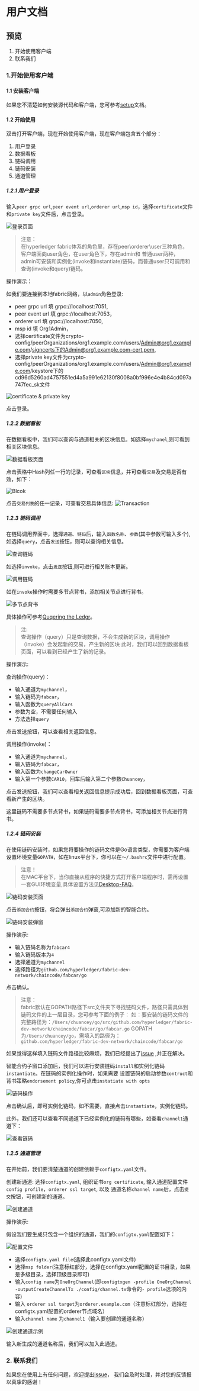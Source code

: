 # 用户文档

## 预览

1. 开始使用客户端
2. 联系我们

### 1.开始使用客户端

#### 1.1 安装客户端

如果您不清楚如何安装源代码和客户端，您可参考[setup](setup-Ch.md)文档。

#### 1.2 开始使用

双击打开客户端，现在开始使用客户端，现在客户端包含五个部分：

1. 用户登录
2. 数据看板
3. 链码调用
4. 链码安装
5. 通道管理

##### 1.2.1 用户登录
输入`peer grpc url`,`peer event url`,`orderer url`,`msp id`，选择`certificate`文件和`private key`文件后，点击登录。

![登录页面](../img/img-Ch/signin.png)


> 注意：</br>
> 在hyperledger fabric体系的角色里，存在peer\orderer\user三种角色，客户端面向user角色，在user角色下，存在admin和
> 普通user两种，admin可安装和实例化(invoke和instantiate)链码，而普通user只可调用和查询(invoke和query)链码。

操作演示：

如我们要连接到本地fabric网络，以`admin`角色登录:
- peer grpc url 填 grpc://localhost:7051, 
- peer event url 填 grpc://localhost:7053，
- orderer url 填 grpc://localhost:7050, 
- msp id 填 Org1Admin，
- 选择certificate文件为crypto-config/peerOrganizations/org1.example.com/users/Admin@org1.example.com/signcerts下的Admin@org1.example.com-cert.pem,
- 选择private key文件为crypto-config/peerOrganizations/org1.example.com/users/Admin@org1.example.com/keystore下的cd96d5260ad4757551ed4a5a991e62130f8008a0bf996e4e4b84cd097a747fec_sk文件

![certificate & private key](../img/img-Ch/cerpri.png)

点击登录。

##### 1.2.2 数据看板
在数据看板中，我们可以查询与通道相关的区块信息。如选择`mychanel`,则可看到相关区块信息。   

![数据看板页面](../img/img-Ch/datacontent.png)

点击表格中Hash列任一行的记录，可查看`区块`信息，并可查看`交易`及交易是否有效，如下：

![Blcok](../img/img-Ch/block-detail.png)

点击`交易列表`的任一记录，可查看交易具体信息:
![Transaction](../img/img-Ch/transaction-detail.png)

##### 1.2.3 链码调用
在链码调用界面中，选择`通道`、`链码`后，输入`函数名称`、`参数`(其中参数可输入多个), 如选择`query`，点击`发送`按钮，则可以查询相关信息。

![查询链码](../img/img-Ch/ccquery.png)

如选择`invoke`，点击`发送`按钮,则可进行相关账本更新。

![调用链码](../img/img-Ch/ccinvoke.png)

如在`invoke`操作时需要多节点背书，添加相关节点进行背书。

![多节点背书](../img/img-Ch/endorse.png)

具体操作可参考[Quqering the Ledgr](https://hyperledger-fabric.readthedocs.io/en/release-1.3/write_first_app.html#querying-the-ledger)。

> 注:</br>
> 查询操作（query）只是查询数据，不会生成新的区块，调用操作（invoke）会发起新的交易，产生新的区块
此时，我们可以回到数据看板页面，可以看到已经产生了新的记录。

操作演示:

查询操作(query)：
- 输入通道为`mychannel`，
- 输入链码为`fabcar`，
- 输入函数为`queryAllCars`
- 参数为空，不需要任何输入
- 方法选择`query`

点击发送按钮，可以查看相关返回信息。

调用操作(invoke)：
- 输入通道为`mychannel`，
- 输入链码为`fabcar`，
- 输入函数为`changeCarOwner`
- 输入第一个参数`CAR10`，回车后输入第二个参数`Chuancey`，

点击发送按钮，我们可以查看相关返回信息提示成功后，回到数据看板页面，可查看新产生的区块。

这里链码不需要多节点背书，如果链码需要多节点背书，可添加相关节点进行背书。

##### 1.2.4 链码安装

在使用链码安装时，如果您将要操作的链码文件是Go语言类型，你需要为客户端设置环境变量`GOPATH`，如在linux平台下，你可以在`〜/.bashrc`文件中进行配置。

> 注意！<br/>
> 在MAC平台下，当你直接从程序的快捷方式打开客户端程序时，需再设置一套GUI环境变量,具体设置方法见[Desktop-FAQ](Desktop-FAQ-Ch.md)。

![链码安装页面](../img/img-Ch/ccinstall.png)

点击`添加合约`按钮，将会弹出`添加合约`弹窗,可添加新的智能合约。

![链码安装弹窗](../img/img-Ch/ccinstallwindow.png)

操作演示:
- 输入链码名称为`fabcar4`
- 输入链码版本为`4`
- 选择通道为`mychannel`
- 选择路径为`github.com/hyperledger/fabric-dev-network/chaincode/fabcar/go`

点击确认。

> 注意：</br>
> fabric默认在GOPATH路径下src文件夹下寻找链码文件，路径只需具体到链码文件的上一层目录，您可参考下面的例子：
如：要安装的链码文件的完整路径为：`/Users/chuancey/go/src/github.com/hyperledger/fabric-dev-network/chaincode/fabcar/go/fabcar.go`
GOPATH为`/Users/chuancey/go`，需填入的路径为：`github.com/hyperledger/fabric-dev-network/chaincode/fabcar/go`

如果觉得这样填入链码文件路径比较麻烦，我们已经提出了[issue](https://github.com/blockchain-desktop/hyperledger-fabric-desktop/issues/16)
,并正在解决。

智能合约子窗口添加后，我们可以进行安装链码`install`和实例化链码`instantiate`。在链码的实例化操作时，如果需要
设置链码的启动参数`contruct`和背书策略`endorsement policy`,你可点击`instatiate with opts`

![链码操作](../img/img-Ch/instantiatewithopts.png)

点击确认后，即可实例化链码，如不需要，直接点击`instantiate`，实例化链码。

此外，我们还可以查看不同通道下已经实例化的链码有哪些，如查看`channel1`通道下：
                           
![查看链码](../img/img-Ch/channel1contracts.png)

##### 1.2.5 通道管理

在开始前，我们要清楚通道的创建依赖于`configtx.yaml`文件。

创建新通道: 选择`configtx.yaml`, 组织证书`org certificate`, 输入通道配置文件`config profile`，`orderer ssl target`, 以及
通道名称`channel name`后，点击`提交`按钮，可创建新的通道。

![创建通道](../img/img-Ch/createChannel.png)

操作演示:

假设我们要生成只包含一个组织的通道，我们的`configtx.yaml`配置如下：

![配置文件](../img/img-Ch/configtx.png)

- 选择`configtx.yaml file`(选择此configtx.yaml文件)
- 选择`msp folder`(注意标红部分，选择在configtx.yaml配置的证书目录，如果是多级目录，选择顶级目录即可)
- 输入`config name`为`OneOrgChannel`(即`configtxgen -profile OneOrgChannel -outputCreateChannelTx ./config/channel.tx`命令的`- profile`选项的内容)
- 输入 `orderer ssl target`为`orderer.example.com`（注意标红部分，选择在configtx.yaml配置的orderer节点域名）
- 输入`channel name` 为`channel1`（输入要创建的通道名称）

![创建通道示例](../img/img-Ch/createChannelExample.png)

输入新生成的通道名称后，我们可以加入此通道。

### 2. 联系我们

如果您在使用上有任何问题，欢迎提出[issue](https://github.com/blockchain-desktop/hyperledger-fabric-desktop/issues)，
我们会及时处理，并对您的反馈报以真挚的感谢！
